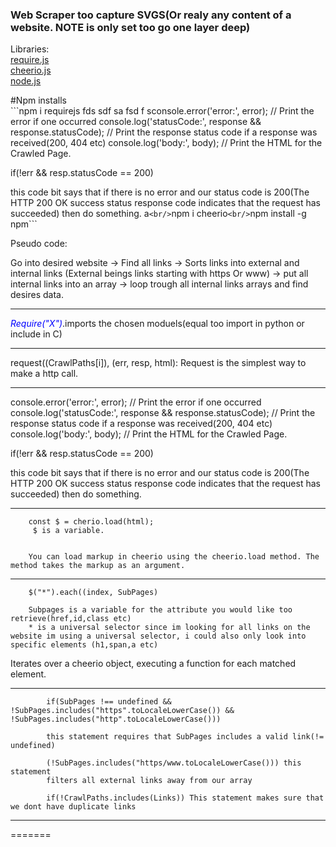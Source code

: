 ### Web Scraper too capture SVGS(Or realy any content of a website. NOTE is only set too go one layer deep)
Libraries:
<br/>[require.js](https://requirejs.org/)
<br/>[cheerio.js](https://cheerio.js.org/)
<br/>[node.js](https://nodejs.org/en/)

#Npm installs
<br/> ```npm i requirejs fds
sdf
sa
fsd
f
sconsole.error('error:', error); // Print the error if one occurred
  console.log('statusCode:', response && response.statusCode); // Print the response status code if a response was received(200, 404 etc)
  console.log('body:', body); // Print the HTML for the Crawled Page.

  if(!err && resp.statusCode == 200)

  this code bit says that if there is no error and our status code is 200(The HTTP 200 OK success status response code indicates that the request has succeeded) then do something.
a```
<br/> ```npm i cheerio```
<br/> ```npm install -g npm```

Pseudo code:

Go into desired website -> Find all links -> Sorts links into external and internal links  (External beings links starting with https Or www) -> put all internal links into an array ->  loop trough all internal links arrays and find desires data.

  _______________________________________________

<span style="color:blue">*Require("X")*</span>.imports the chosen moduels(equal too import in python or include in C) 

  _______________________________________________

request((CrawlPaths[i]), (err, resp, html):
Request is the simplest way to make a http call.

  _______________________________________________

console.error('error:', error); // Print the error if one occurred
  console.log('statusCode:', response && response.statusCode); // Print the response status code if a response was received(200, 404 etc)
  console.log('body:', body); // Print the HTML for the Crawled Page.

  if(!err && resp.statusCode == 200)

  this code bit says that if there is no error and our status code is 200(The HTTP 200 OK success status response code indicates that the request has succeeded) then do something.

  _______________________________________________

        const $ = cherio.load(html);
         $ is a variable.


        You can load markup in cheerio using the cheerio.load method. The method takes the markup as an argument.

_______________________________________________


        $("*").each((index, SubPages) 

        Subpages is a variable for the attribute you would like too retrieve(href,id,class etc)
        * is a universal selector since im looking for all links on the website im using a universal selector, i could also only look into specific elements (h1,span,a etc)


Iterates over a cheerio object, executing a function for each matched element.

_______________________________________________

            if(SubPages !== undefined && !SubPages.includes("https".toLocaleLowerCase()) && !SubPages.includes("http".toLocaleLowerCase()))

            this statement requires that SubPages includes a valid link(!= undefined) 

            (!SubPages.includes("https/www.toLocaleLowerCase())) this statement
            filters all external links away from our array

            if(!CrawlPaths.includes(Links)) This statement makes sure that we dont have duplicate links



_______________________________________________
=======
